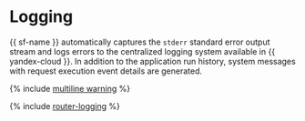 # Logging

{{ sf-name }} automatically captures the `stderr` standard error output stream and logs errors to the centralized logging system available in {{ yandex-cloud }}. In addition to the application run history, system messages with request execution event details are generated.

{% include [multiline warning](../../../_includes/functions/multiline.md) %}

{% include [router-logging](../../../_includes/functions/router-logging.md) %}

